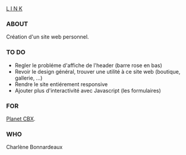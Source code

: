 [L I N K](https://charlene-bx.github.io/0.1_PersonalWork/)

### ABOUT
Création d'un site web personnel.

### TO DO
* Regler le probléme d'affiche de l'header (barre rose en bas)
* Revoir le design général, trouver une utilité à ce site web (boutique, gallerie, ...)
* Rendre le site entiérement responsive
* Ajouter plus d'interactivité avec Javascript (les formulaires)

### FOR
[Planet CBX](https://www.instagram.com/planetcbx/).

### WHO
Charlène Bonnardeaux
